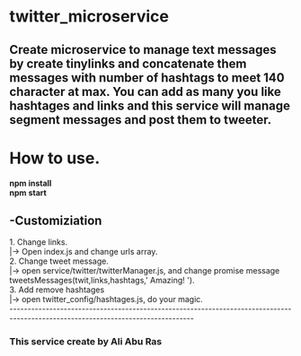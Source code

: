 # twitter_microservice
Create microservice to manage text messages by create tinylinks and concatenate them messages with number of hashtags to meet 140 character at max.
You can add as many you like hashtages and links and this service will manage segment messages and post them to tweeter.
---------------------------------------------------------------------------------------------------------------------------------
<h1>How to use.</h1>
  <strong>npm install</strong><br>
  <strong>npm start</strong>


<h2>-Customiziation</h2>
  1. Change links. <br>
    |-> Open index.js and change urls array.<br>
  2. Change tweet message.<br>
     |-> open service/twitter/twitterManager.js, and change promise message  tweetsMessages(twit,links,hashtags,' Amazing! ').<br>
  3. Add remove hashtages<br>
     |-> open twitter_config/hashtages.js, do your magic.<br>
---------------------------------------------------------------------------------------------------------------------------------
<h3>This service create by Ali Abu Ras<h3>
<a href='mailto:aliaburas80@gmail.com>aliaburas80@gmail.com</a>
